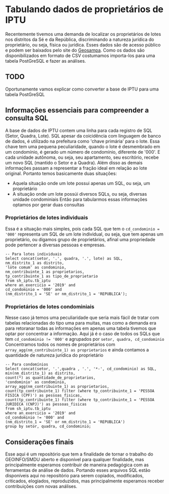# Tabulando dados de proprietários de IPTU

Recentemente tivemos uma demanda de localizar os proprietários de lotes nos distritos da Sé e da República, discriminando a natureza jurídica do proprietário, ou seja, física ou jurídica. Esses dados são de acesso público e podem ser baixados pelo site do [Geosampa](http://geosampa.prefeitura.sp.gov.br/PaginasPublicas/_SBC.aspx). Como os dados são disponibilizados em formato de CSV costumamos importa-los para uma tabela PostGreSQL e fazer as análises. 

## TODO

Oportunamente vamos explicar como converter a base de IPTU para uma tabela PostGreSQL

## Informações essenciais para compreender a consulta SQL

A base de dados de IPTU contem uma linha para cada registro de SQL (Setor, Quadra, Lote). SQL apesar da coicidência com linguagem de banco de dados, é utilizado na prefeitura como 'chave primária' para o lote. 
Essa chave tem uma pequena peculiaridade, quando o lote é desmembrado em um condomínio, é gerado um número de condomínio, diferente de '000'. E cada unidade autônoma, ou seja, seu apartamento, seu escritório, recebe um novo SQL (mantido o Setor e a Quadra). Além disso as demais informações passam a representar a fração ideal em relação ao lote original.
Portanto temos basicamente duas situações:
- Aquela situação onde um lote possui apenas um SQL, ou seja, um proprietário
- A situação onde um lote possúi diversos SQLs, ou seja, diversas unidade condominiais
Então para tabularmos essas informações optamos por gerar duas consultas

### Proprietários de lotes individuais

Essa é a situação mais simples, pois cada SQL que tem o `cd_condominio = '000'` representa um SQL de um lote individual, ou seja, que tem apenas um proprietário, ou digamos grupo de proprietários, afinal uma propriedade pode pertencer a diversas pessoas e empresas. 


    -- Para lotes individuais
    Select concat(setor, '.', quadra, '.', lote) as SQL, 
    nm_distrito_1 as distrito,
    'lote comum' as condominio,
    nm_contribuinte_1 as proprietarios,
    tp_contribuinte_1 as tipo_de_proprietario										   
    from sh_iptu.tb_iptu 
    where an_exercicio = '2019' and
    cd_condominio = '000' and
    (nm_distrito_1 = 'SE' or nm_distrito_1 = 'REPUBLICA');

### Proprietários de lotes condominiais

Nesse caso já temos uma peculiaridade que seria mais fácil de tratar com tabelas relacionadas do tipo uma para muitas, mas como a demanda era para retoranar todas as informações em apenas uma tabela tivemos que optar por concentrar a informação. Aqui já é o caso de todos os SQLs que tem `cd_condominio != '000'` e agrupados por `setor, quadra, cd_condominio`
Concentramos todos os nomes de proprietários com `array_agg(nm_contribuinte_1) as proprietarios` e ainda contamos a quantidade de natureza jurídica do proprietário

    -- Para condomínios
    Select concat(setor, '.',quadra , '.', '*-', cd_condominio) as SQL, 
    min(nm_distrito_1) as distrito,
    count(*) as quantidade_de_proprietarios,
    'condominio' as condominio,
    array_agg(nm_contribuinte_1) as proprietarios,
    count(tp_contribuinte_1) filter (where tp_contribuinte_1 = 'PESSOA FISICA (CPF)') as pessoas_fisicas,
    count(tp_contribuinte_1) filter (where tp_contribuinte_1 = 'PESSOA JURIDICA (CNPJ)') as pessoas_fisicas									  
    from sh_iptu.tb_iptu 
    where an_exercicio = '2019' and
    cd_condominio != '000' and
    (nm_distrito_1 = 'SE' or nm_distrito_1 = 'REPUBLICA')
    group by setor, quadra, cd_condominio;

## Considerações finais

Esse aqui é um repositório que tem a finalidade de tornar o trabalho do GEOINFO/SMDU aberto e disponível para qualquer finalidade, mas principalmente esperamos contribuir de maneira pedagógica com as ferramentas de análise de dados. Portando esses arquivos SQL estão disponíveis aqui no repositório para serem copiados, modificados, criticados, elogiados, reproduzidos, mas principalmente esperamos receber contribuições com novas análises.

